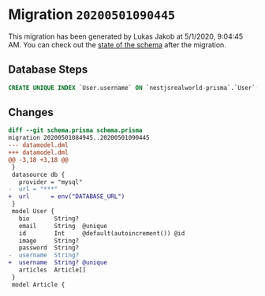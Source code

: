 # Migration `20200501090445`

This migration has been generated by Lukas Jakob at 5/1/2020, 9:04:45 AM.
You can check out the [state of the schema](./schema.prisma) after the migration.

## Database Steps

```sql
CREATE UNIQUE INDEX `User.username` ON `nestjsrealworld-prisma`.`User`(`username`)
```

## Changes

```diff
diff --git schema.prisma schema.prisma
migration 20200501084945..20200501090445
--- datamodel.dml
+++ datamodel.dml
@@ -3,18 +3,18 @@
 }
 datasource db {
   provider = "mysql"
-  url = "***"
+  url      = env("DATABASE_URL")
 }
 model User {
   bio       String?
   email     String  @unique
   id        Int     @default(autoincrement()) @id
   image     String?
   password  String?
-  username  String?
+  username  String? @unique
   articles  Article[]
 }
 model Article {
```


